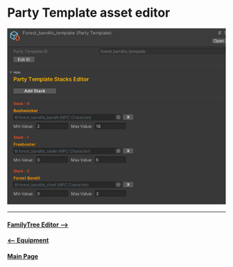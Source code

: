 # Party Template asset editor

![ScreenShot](Images/pt_editor_templates.PNG)

---------------------------------------------
#### [FamilyTree Editor -->](famly_tree.md)
#### [<-- Equipment](equip_asset.md)

#### [Main Page](/../..)